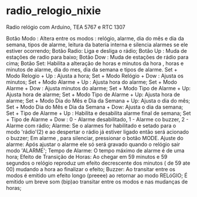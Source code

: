# radio_relogio_nixie
Radio relógio com Arduino, TEA 5767 e RTC 1307

Botão Modo : Altera entre os modos : relógio, alarme, dia do mês e dia da semana, tipos de alarme, leitura da bateria interna e silencia alarmes se ele estiver ocorrendo;
Botão Radio: Liga e desliga o rádio;
Botão Up : Muda de estações de radio para baixo;
Botão Dow : Muda de estações de rádio para cima;
Botão Set: Habilita a alteração de horas e minutos da hora , horas e minutos de alarme, dia do mes, dia da semana e tipos de alarme.
Set + Modo Relogio + Up : Ajusta a hora;
Set + Modo Relógio + Dow : Ajusta os minutos;
Set + Modo Alarme + Up : Ajusta hora do alarme;
Set + Modo Alarme + Dow : Ajusta minutos do alarme;
Set + Modo Tipo de Alarme + Up: Ajusta hora de alarme;
Set + Modo Tipo de Alarme + Up: Ajusta hora de alarme;
Set + Modo Dia do Mês e Dia da Semana + Up: Ajusta o dia do mês;
Set + Modo Dia do Mês e Dia da Semana + Dow: Ajusta o dia da semana;
Set + Tipo de Alarme + Up : Habilita e desabilita alarme final de semana;
Set + Tipo de Alarme + Dow : 0 - Alarme desabilitado, 1 - Alarme co buzzer, 2 - Alarme com rádio;
Alarme:
Se o alarmes for  habilitado e setado para o modo 'rádio'(2) e ao despertar o rádio já estiver ligado então será acionado o buzzer;
Em alarme , para silenciar, pressionar o botão MODE.
Ajuste do alarme:
Após ajustar o alarme ele só será gravado quando o relógio sair modo 'ALARME';
Tempo de Alarme:
O tempo máximo de alarme é de uma hora;
Efeito de Transição de Horas:
Ao chegar em 59 minutos e 59 segundos o relógio reproduz um efeito decrescente dos minutos ( de 59 ate 00) mudando a hora ao finalizar o efeito;
Buzzer:
Ao transitar entre os modos é emitido um efeito longo (preeee) ao retornar ao modo RELóGIO;
É emitido um breve som (bip)ao transitar entre os modos e nas mudanças de horas;
